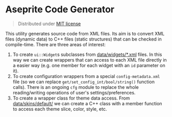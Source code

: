 # Aseprite Code Generator

> Distributed under [MIT license](LICENSE.txt)

This utility generates source code from XML files. Its aim is to
convert XML files (dynamic data) to C++ files (static structures) that
can be checked in compile-time.  There are three areas of interest:

1. To create `ui::Widget`s subclasses from
   [data/widgets/*.xml](../../data/widgets/)
   files. In this way we can create wrappers that can access to each
   XML file directly in a easier way (e.g. one member for each widget
   with an `id` parameter on it).
2. To create configuration wrappers from a special
   `config-metadata.xml` file (so we can replace
   `get/set_config_int/bool/string()` function calls).  There is an
   ongoing `cfg` module to replace the whole reading/writing
   operations of user's settings/preferences.
3. To create a wrapper class for theme data access. From
   [data/skins/default/](../../data/skins/default/)
   we can create a C++ class with a member function to access
   each theme slice, color, style, etc.
